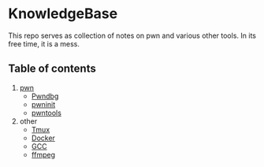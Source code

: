 # KnowledgeBase

This repo serves as collection of notes on pwn and various other tools.
In its free time, it is a mess.

## Table of contents

1. [pwn](pwn/pwn.md)
    - [Pwndbg](pwn/pwndbg.md)
    - [pwninit](pwn/pwninit.md)
    - [pwntools](pwn/pwntools.md)
2. other
    - [Tmux](tmux.md)
    - [Docker](docker.md)
    - [GCC](gcc.md)
    - [ffmpeg](ffmpeg.md)
